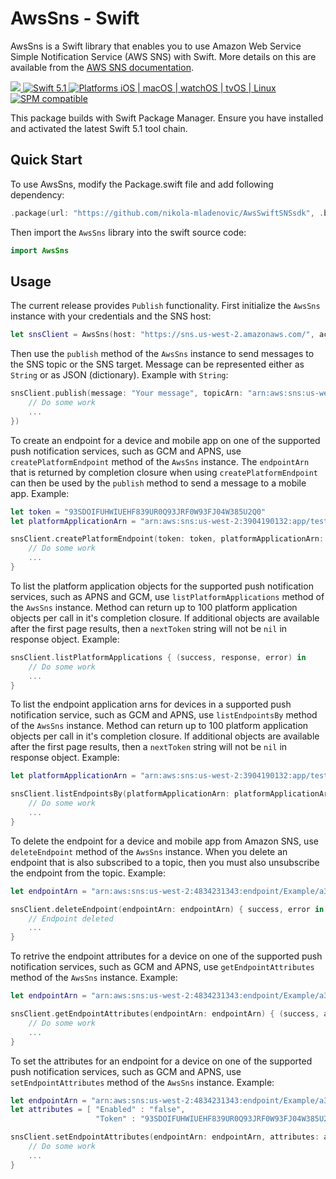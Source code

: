 # AwsSns - Swift

AwsSns is a Swift library that enables you to use Amazon Web Service Simple Notification Service (AWS SNS) with Swift. More details on this are available from the [AWS SNS documentation](https://aws.amazon.com/documentation/sns/).

<p>
<a href="https://travis-ci.org/nikola-mladenovic/AwsSwiftSNSsdk" target="_blank">
<img src="https://travis-ci.org/nikola-mladenovic/AwsSwiftSNSsdk.svg?branch=master">
</a>
<a href="https://developer.apple.com/swift/" target="_blank">
<img src="https://img.shields.io/badge/Swift-5.1-orange.svg?style=flat" alt="Swift 5.1">
</a>
<a href="https://developer.apple.com/swift/" target="_blank">
<img src="https://img.shields.io/badge/Platforms-iOS%20%7C%20macOS%20%7C%20watchOS%20%7C%20tvOS%20%7C%20Linux-4E4E4E.svg?colorA=EF5138" alt="Platforms iOS | macOS | watchOS | tvOS | Linux">
</a>
<a href="https://github.com/apple/swift-package-manager" target="_blank">
<img src="https://img.shields.io/badge/SPM-compatible-brightgreen.svg?style=flat&colorB=64A5DE" alt="SPM compatible">
</a>
</p>

This package builds with Swift Package Manager. Ensure you have installed and activated the latest Swift 5.1 tool chain.

## Quick Start

To use AwsSns, modify the Package.swift file and add following dependency:

``` swift
.package(url: "https://github.com/nikola-mladenovic/AwsSwiftSNSsdk", .branch("master"))
```

Then import the `AwsSns` library into the swift source code:

``` swift
import AwsSns
```

## Usage

The current release provides `Publish` functionality.
First initialize the `AwsSns` instance with your credentials and the SNS host:
``` swift
let snsClient = AwsSns(host: "https://sns.us-west-2.amazonaws.com/", accessKeyId: "593ca2ad2782e4000a586d28", secretAccessKey: "ASDI/YZZfLXLna3xEn7JTIJhyH/YZZfLXLna3xEn7JTIJhyH")
```
Then use the `publish` method of the `AwsSns` instance to send messages to the SNS topic or the SNS target. Message can be represented either as `String` or as JSON (dictionary).
Example with `String`:
``` swift
snsClient.publish(message: "Your message", topicArn: "arn:aws:sns:us-west-2:487164526243:test", completion: { success, error in
    // Do some work
    ...
})
```
To create an endpoint for a device and mobile app on one of the supported push notification services, such as GCM and APNS, use `createPlatformEndpoint` method of the `AwsSns` instance. The `endpointArn` that is returned by completion closure when using `createPlatformEndpoint` can then be used by the `publish` method to send a message to a mobile app.
Example:
``` swift
let token = "93SDOIFUHWIUEHF839UR0Q93JRF0W93FJ04W385U2Q0"
let platformApplicationArn = "arn:aws:sns:us-west-2:3904190132:app/test"

snsClient.createPlatformEndpoint(token: token, platformApplicationArn: platformApplicationArn) { success, endpointArn, error in
    // Do some work
    ...
}
```
To list the platform application objects for the supported push notification services, such as APNS and GCM, use `listPlatformApplications` method of the `AwsSns` instance. Method can return up to 100 platform application objects per call in it's completion closure. If additional objects are available after the first page results, then a `nextToken` string will not be `nil` in response object.
Example:
``` swift
snsClient.listPlatformApplications { (success, response, error) in
    // Do some work
    ...
}
```
To list the endpoint application arns for devices in a supported push notification service, such as GCM and APNS, use `listEndpointsBy` method of the `AwsSns` instance. Method can return up to 100 platform application objects per call in it's completion closure. If additional objects are available after the first page results, then a `nextToken` string will not be `nil` in response object.
Example:
``` swift
let platformApplicationArn = "arn:aws:sns:us-west-2:3904190132:app/test"

snsClient.listEndpointsBy(platformApplicationArn: platformApplicationArn) { (success, response, error) in
    // Do some work
    ...
}
```
To delete the endpoint for a device and mobile app from Amazon SNS, use `deleteEndpoint` method of the `AwsSns` instance. When you delete an endpoint that is also subscribed to a topic, then you must also unsubscribe the endpoint from the topic.
Example:
``` swift
let endpointArn = "arn:aws:sns:us-west-2:4834231343:endpoint/Example/a34939514-6d01-4444-3333-ffba93942"

snsClient.deleteEndpoint(endpointArn: endpointArn) { success, error in
    // Endpoint deleted
    ...
}
```
To retrive the endpoint attributes for a device on one of the supported push notification services, such as GCM and APNS, use `getEndpointAttributes` method of the `AwsSns` instance.
Example:
``` swift
let endpointArn = "arn:aws:sns:us-west-2:4834231343:endpoint/Example/a34939514-6d01-4444-3333-ffba93942"

snsClient.getEndpointAttributes(endpointArn: endpointArn) { (success, attributes, error) in
    // Do some work
    ...
}
```
To set the attributes for an endpoint for a device on one of the supported push notification services, such as GCM and APNS, use `setEndpointAttributes` method of the `AwsSns` instance.
Example:
``` swift
let endpointArn = "arn:aws:sns:us-west-2:4834231343:endpoint/Example/a34939514-6d01-4444-3333-ffba93942"
let attributes = [ "Enabled" : "false",
                   "Token" : "93SDOIFUHWIUEHF839UR0Q93JRF0W93FJ04W385U2Q0" ]

snsClient.setEndpointAttributes(endpointArn: endpointArn, attributes: attributes) { (success, error) in
    // Do some work
    ...
}
```
